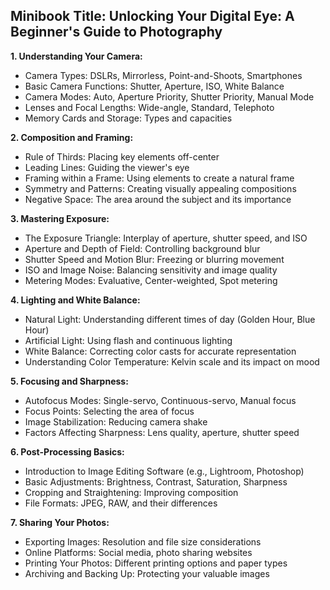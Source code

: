 ## Minibook Title:  Unlocking Your Digital Eye: A Beginner's Guide to Photography

**1. Understanding Your Camera:**

*   Camera Types: DSLRs, Mirrorless, Point-and-Shoots, Smartphones
*   Basic Camera Functions: Shutter, Aperture, ISO, White Balance
*   Camera Modes: Auto, Aperture Priority, Shutter Priority, Manual Mode
*   Lenses and Focal Lengths: Wide-angle, Standard, Telephoto
*   Memory Cards and Storage: Types and capacities

**2. Composition and Framing:**

*   Rule of Thirds: Placing key elements off-center
*   Leading Lines: Guiding the viewer's eye
*   Framing within a Frame: Using elements to create a natural frame
*   Symmetry and Patterns: Creating visually appealing compositions
*   Negative Space: The area around the subject and its importance

**3. Mastering Exposure:**

*   The Exposure Triangle: Interplay of aperture, shutter speed, and ISO
*   Aperture and Depth of Field: Controlling background blur
*   Shutter Speed and Motion Blur: Freezing or blurring movement
*   ISO and Image Noise: Balancing sensitivity and image quality
*   Metering Modes: Evaluative, Center-weighted, Spot metering

**4. Lighting and White Balance:**

*   Natural Light: Understanding different times of day (Golden Hour, Blue Hour)
*   Artificial Light: Using flash and continuous lighting
*   White Balance: Correcting color casts for accurate representation
*   Understanding Color Temperature: Kelvin scale and its impact on mood

**5. Focusing and Sharpness:**

*   Autofocus Modes: Single-servo, Continuous-servo, Manual focus
*   Focus Points: Selecting the area of focus
*   Image Stabilization: Reducing camera shake
*   Factors Affecting Sharpness: Lens quality, aperture, shutter speed

**6. Post-Processing Basics:**

*   Introduction to Image Editing Software (e.g., Lightroom, Photoshop)
*   Basic Adjustments: Brightness, Contrast, Saturation, Sharpness
*   Cropping and Straightening: Improving composition
*   File Formats: JPEG, RAW, and their differences


**7. Sharing Your Photos:**

*   Exporting Images: Resolution and file size considerations
*   Online Platforms: Social media, photo sharing websites
*   Printing Your Photos: Different printing options and paper types
*   Archiving and Backing Up: Protecting your valuable images 
